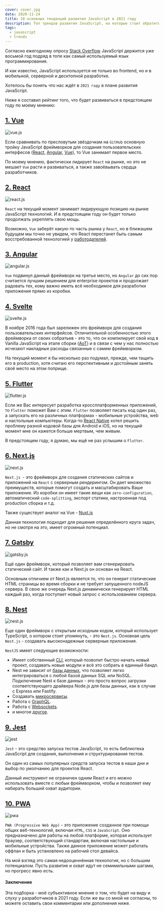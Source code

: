 ```yaml
---
cover: cover.jpg
date: 2020-11-24
title: 10 основных тенденций развития JavaScript в 2021 году
description: Топ трендов развития JavaScript, на которые стоит обратить внимание в 2021 году
tags:
  - javascript
  - trends
---
```


Согласно ежегодному опросу [Stack Overflow](https://insights.stackoverflow.com/survey/2020#technology-programming-scripting-and-markup-languages)
JavaScript держится уже восьмой год подряд в топе как самый используемый язык программирования. 

И как известно, JavaScript используется не только во frontend,
но и в мобильной, серверной и десктопной разработке.

Хотелось бы понять что нас ждёт в `2021 году` в плане развития JavaScript.

Ниже я составил рейтинг того, что будет развиваться в предстоящем году по моему мнению:


## [1. Vue](https://vuejs.org/)

![vue.js](vue.jpeg)

Если сравнивать по пресловутым звёздочкам на `GitHub` основную тройку JavaScript фреймворков
для создания пользовательских интерфесов ([React](https://github.com/facebook/react), [Angular](https://github.com/angular/angular), [Vue](https://github.com/vuejs/vue)), 
то Vue занимает первое место. 

По моему мнению, фактически лидирует `React` на рынке, 
но это не мешает `Vue` расти и развиваться, а также завоёвывать сердца разработчиков. 

## [2. React](https://reactjs.org/)

![react.js](react.jpeg)

`React` на текущий момент занимает лидирующую позицию на рынке JavaScript технологий. 
И в предстоящем году он будет только продолжать укреплять свою мощь.

Возможно, `Vue` заберёт какую-то часть рынка у `React`, но в ближашем будущем мы точно не увидем,
что React перестанет быть самым восстребованной технологией у [работодателей](https://spb.hh.ru/search/vacancy?clusters=true&area=2&enable_snippets=true&salary=&st=searchVacancy&text=react). 

## [3. Angular](https://angular.io/)

![angular.js](angularjs.jpg)

`Vue` подвинул данный фреймворк на третье место, но `Angular` до сих пор считается лучшим решением для enterprise проектов
и продолжает радовать тех, кому важно иметь всё необходимое для разработки приложения прямо из коробки.

## [4. Svelte](https://svelte.dev/)

![svelte.js](svelte.jpeg)

В ноябре 2016 года был зарелижен это фреймворк для создания пользовательских интерфейсов.
Отличительной особенностью этого фреймворка от своих собратьев - это то, что он компилирует свой код в Vanilla JavaScript на этапе сборки ([AoT](https://ru.wikipedia.org/wiki/AOT-%D0%BA%D0%BE%D0%BC%D0%BF%D0%B8%D0%BB%D1%8F%D1%86%D0%B8%D1%8F))
и в связи с чем у нас полностью исчезают накладные расходы связанные с самим фреймворком.

На текущий момент я бы несколько раз подумал, прежде, чем тащить его в production,
хотя считаю его перспективным и достойным занять своё место на этом поприще.

## [5. Flutter](https://flutter.dev/)

![flutter.js](flutter.png)

Если же Вас интересует разработка кроссплатформенных приложений, то `Flutter` поможет Вам с этим.
`Flutter` позволяет писать код один раз, а запускать его на различных платформах - мобильные устройства, web и настольные компьютеры.
Когда-то [React Native](https://reactnative.dev/) хотел решить проблему разной кодовой базы для Android и iOS,
но на текущий момент мне он кажется больше мертвым, чем живым. 

В предстоящем году, я думаю, мы ещё не раз услышим о `Flutter`.

## [6. Next.js](https://nextjs.org/)

![next.js](nextjs-logo.png)

`Next.js `- это фреймворк для создания статических сайтов и приложений на `React` с серверным рендерингом. 
Он дает множество преимуществ, которые помогут создать и масштабировать Ваше приложение.
Из коробки он имеет такие вещи как `zero-configuration`, автоматический `code-splitting`, экспорт статики, настроенная под production сборка и т.д.

Также существует аналог на Vue - [Nuxt.js](https://nuxtjs.org/)

Данная технология подходит для решения определённого круга задач, 
но не смотря на это, имеет огромный потенциал.

## [7. Gatsby](https://www.gatsbyjs.com/)

![gatsby.js](gatsby.jpg)

Ещё один фреймворк, который позволяет вам сгенерировать статический сайт.
И также как и Next.js он основан на React.

Основным отличием от Next.js является то, что он генерит статические HTML страницы во время сборки и не требует запущенного nodeJS сервера.
В свою же очередь Next.js динамически генерирует HTML каждый раз, когда поступает новый запрос с использованием сервера.

## [8. Nest](https://nestjs.com/)

![nest.js](nest.png)

Еще один фреймворк с открытым исходным кодом, который использует TypeScript, о котором стоит упомянуть, - это `Nest.js`.
Основная цель `Nest.js` - создавать высоконадежные серверные приложения.

`NestJS` имеет следующие возможности:
- Имеет собственный [CLI](https://docs.nestjs.com/cli/overview), который позволит быстро начать новый проект, создавать новые модули и всё это собрать в единный бандл.
- Nest не зависит от [базы данных](https://docs.nestjs.com/techniques/database), что позволяет легко интегрироваться с любой базой данных SQL или NoSQL. 
Подключение Nest к базе данных - это просто вопрос загрузки соответствующего драйвера Node.js для базы данных, как в случае с Express или Fastify.
- Создавать [микросервисы](https://docs.nestjs.com/microservices/basics).
- Работа с [GraphQL](https://docs.nestjs.com/graphql/quick-start).
- Работа с [Websockets](https://docs.nestjs.com/websockets/gateways).
- и многое [другое](https://docs.nestjs.com/).

## [9. Jest](https://jestjs.io/)

![jest](jest.png)

`Jest` - это средство запуска тестов JavaScript, то есть библиотека JavaScript для создания, выполнения и структурирования тестов.

Он один из самых популярных средств запуска тестов в наши дни и выбор по умолчанию для проектов React.

Данный инструмент не ограничен одним React и его можно использовать вместе с любыи фреймворком,
чтобы и позволяет ему набирать больший охват аудитории.

## [10. PWA](https://web.dev/progressive-web-apps/)

![pwa](pwa.jpg)

`PWA (Progressive Web App)` - это приложение созданное при помощи общих веб-технологий, включая `HTML`, `CSS` и `JavaScript`.
Оно предназначено для работы на любой платформе, которая использует браузер, соответствующий стандартам, включая настольные и мобильные устройства.
Также данное приложение может работать оффлан и быть установлено на рабочий стол девайса.

На мой взгляд это самая недооценнённая технология, но с большим потенциалом. 
Пусть развитие и охват идут не семимильными шагами, но прогресс явно есть.


#### Заключение

Эта подборка - моё субъективное мнение о том, что будет на виду и слуху у разработчиков в 2021 году. 
Если же вы со мной не согласны, то можете оставить свои комментарии или дополнения ниже.
